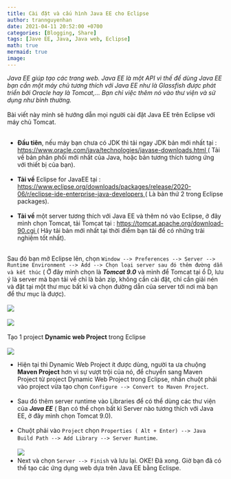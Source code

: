 ```yaml
---
title: Cài đặt và cấu hình Java EE cho Eclipse
author: trannguyenhan
date: 2021-04-11 20:52:00 +0700
categories: [Blogging, Share]
tags: [Jave EE, Java, Java web, Eclipse]
math: true
mermaid: true
image:
---
```

*Java EE giúp tạo các trang web. Java EE là một API vì thế để dùng Java EE bạn cần một máy chủ tương thích với Java EE như là Glassfish được phát triển bởi Oracle hay là Tomcat,… Bạn chỉ việc thêm nó vào thư viện và sử dụng như bình thường.* <br /><br />
Bài viết này mình sẽ hướng dẫn mọi người cài đặt Java EE trên Eclipse với máy chủ Tomcat. <br /><br />
-  **Đầu tiên**, nếu máy bạn chưa có JDK thì tải ngay JDK bản mới nhất tại : [https://www.oracle.com/java/technologies/javase-downloads.html ](https://www.oracle.com/java/technologies/javase-downloads.html ) ( Tải về bản phân phối mới nhất của Java, hoặc bản tương thích tương ứng với thiết bị của bạn). <br /><br />
-  **Tải về** Eclipse for JavaEE tại : [https://www.eclipse.org/downloads/packages/release/2020-06/r/eclipse-ide-enterprise-java-developers ](https://www.eclipse.org/downloads/packages/release/2020-06/r/eclipse-ide-enterprise-java-developers ) ( Là bản thứ 2 trong Eclipse packages). <br /><br />
- **Tải về** một server tương thích với Java EE và thêm nó vào Eclipse, ở đây mình chọn Tomcat, tải Tomcat tại : [https://tomcat.apache.org/download-90.cgi ](https://tomcat.apache.org/download-90.cgi ) ( Hãy tải bản mới nhất tại thời điểm bạn tải để có những trải nghiệm tốt nhất). <br /><br />


Sau đó bạn mở Eclipse lên, chọn `Window --> Preferences --> Server --> Runtime Environment --> Add --> Chọn loại server sau đó thêm đường dẫn và kết thúc` ( Ở đây mình chọn là ***Tomcat 9.0*** và mình để Tomcat tại ổ D, lưu ý là server mà bạn tải về chỉ là bản zip, không cần cài đặt, chỉ cần giải nén và đặt tại một thư mục bất kì và chọn đường dẫn của server tới nơi mà bạn để thư mục là được). <br /><br />
    ![](https://images.viblo.asia/d3088636-8d97-4b82-8560-26ad6b8d5676.png) <br /><br />
    ![](https://images.viblo.asia/3df0ab08-926d-4e28-94c5-00244f61512b.png) <br /><br />
Tạo 1 project **Dynamic web Project** trong Eclipse <br /><br />
    ![](https://images.viblo.asia/c9c42e2b-cb21-4bfc-bde8-cd066b3f0709.png) <br />
- Hiện tại thì Dynamic Web Project ít được dùng, người ta ưa chuộng **Maven Project** hơn vì sự vượt trội của nó, để chuyển sang Maven Project từ project Dynamic Web Project trong Eclipse, nhấn chuột phải vào project vừa tạo chọn `Configure --> Convert to Maven Project`. <br /><br />
- Sau đó thêm server runtime vào Libraries để có thể dùng các thư viện của ***Java EE*** ( Bạn có thể chọn bất kì Server nào tương thích với Java EE, ở đây mình chọn Tomcat 9.0).<br /><br />
- Chuột phải vào `Project` chọn `Properties ( Alt + Enter) --> Java Build Path --> Add Library --> Server Runtime`.<br /><br />
    ![](https://images.viblo.asia/fcf7d69e-da08-4414-ba3b-5f26559719df.png) <br />
- Next và chọn `Server --> Finish` và lưu lại. OKE! Đã xong. Giờ bạn đã có thể tạo các ứng dụng web dựa trên Java EE bằng Eclispe.<br /><br />
